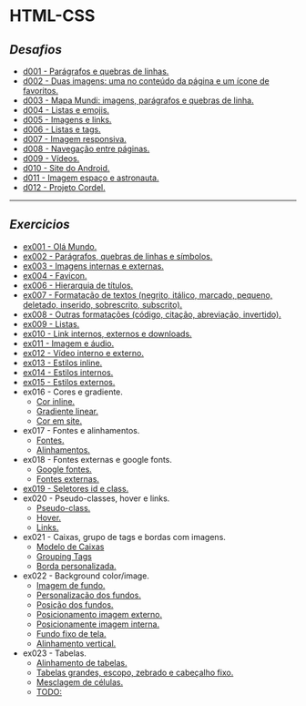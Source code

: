 # **HTML-CSS**

## *Desafios*
- [d001 - Parágrafos e quebras de linhas.](https://fernandolink.github.io/HTML-CSS/desafios/d001)
- [d002 - Duas imagens: uma no conteúdo da página e um ícone de favoritos.](https://fernandolink.github.io/HTML-CSS/desafios/d002)
- [d003 - Mapa Mundi: imagens, parágrafos e quebras de linha.](https://fernandolink.github.io/HTML-CSS/desafios/d003)
- [d004 - Listas e emojis.](https://fernandolink.github.io/HTML-CSS/desafios/d004)
- [d005 - Imagens e links.](https://fernandolink.github.io/HTML-CSS/desafios/d005)
- [d006 - Listas e tags.](https://fernandolink.github.io/HTML-CSS/desafios/d006)
- [d007 - Imagem responsiva.](https://fernandolink.github.io/HTML-CSS/desafios/d007)
- [d008 - Navegação entre páginas.](https://fernandolink.github.io/HTML-CSS/desafios/d008)
- [d009 - Vídeos.](https://fernandolink.github.io/HTML-CSS/desafios/d009)
- [d010 - Site do Android.](https://fernandolink.github.io/HTML-CSS/desafios/d010)
- [d011 - Imagem espaço e astronauta.](https://fernandolink.github.io/HTML-CSS/desafios/d011)
- [d012 - Projeto Cordel.](https://fernandolink.github.io/HTML-CSS/desafios/d012)
  
***

## *Exercicios*
- [ex001 - Olá Mundo.](https://fernandolink.github.io/HTML-CSS/exercicios/ex001)
- [ex002 - Parágrafos, quebras de linhas e símbolos.](https://fernandolink.github.io/HTML-CSS/exercicios/ex002)
- [ex003 - Imagens internas e externas.](https://fernandolink.github.io/HTML-CSS/exercicios/ex003)
- [ex004 - Favicon.](https://fernandolink.github.io/HTML-CSS/exercicios/ex004)
- [ex006 - Hierarquia de títulos.](https://fernandolink.github.io/HTML-CSS/exercicios/ex006)
- [ex007 - Formatação de textos (negrito, itálico, marcado, pequeno, deletado, inserido, sobrescrito, subscrito).](https://fernandolink.github.io/HTML-CSS/exercicios/ex007)
- [ex008 - Outras formatações (código, citação, abreviação, invertido).](https://fernandolink.github.io/HTML-CSS/exercicios/ex008)
- [ex009 - Listas.](https://fernandolink.github.io/HTML-CSS/exercicios/ex009)
- [ex010 - Link internos, externos e downloads.](https://fernandolink.github.io/HTML-CSS/exercicios/ex010)
- [ex011 - Imagem e áudio.](https://fernandolink.github.io/HTML-CSS/exercicios/ex011)
- [ex012 - Vídeo interno e externo.](https://fernandolink.github.io/HTML-CSS/exercicios/ex012)
- [ex013 - Estilos inline.](https://fernandolink.github.io/HTML-CSS/exercicios/ex013)
- [ex014 - Estilos internos.](https://fernandolink.github.io/HTML-CSS/exercicios/ex014)
- [ex015 - Estilos externos.](https://fernandolink.github.io/HTML-CSS/exercicios/ex015)
- ex016 - Cores e gradiente.
  * [Cor inline.](https://fernandolink.github.io/HTML-CSS/exercicios/ex016/cor01.html)
  * [Gradiente linear.](https://fernandolink.github.io/HTML-CSS/exercicios/ex016/cor02.html)
  * [Cor em site.](https://fernandolink.github.io/HTML-CSS/exercicios/ex016/cor03.html)
- ex017 - Fontes e alinhamentos.
  * [Fontes.](https://fernandolink.github.io/HTML-CSS/exercicios/ex017/font01.html)
  * [Alinhamentos.](https://fernandolink.github.io/HTML-CSS/exercicios/ex017/font02.html)
- ex018 - Fontes externas e google fonts.
  * [Google fontes.](https://fernandolink.github.io/HTML-CSS/exercicios/ex018/font01.html)
  * [Fontes externas.](https://fernandolink.github.io/HTML-CSS/exercicios/ex018/font02.html)
- [ex019 - Seletores id e class.](https://fernandolink.github.io/HTML-CSS/exercicios/ex019/seletor01.html)
- ex020 - Pseudo-classes, hover e links.
  * [Pseudo-class.](https://fernandolink.github.io/HTML-CSS/exercicios/ex020/pseudoclass.html)
  * [Hover.](https://fernandolink.github.io/HTML-CSS/exercicios/ex020/hover.html)
  * [Links.](https://fernandolink.github.io/HTML-CSS/exercicios/ex020/link.html)
- ex021 - Caixas, grupo de tags e bordas com imagens.  
  * [Modelo de Caixas](https://fernandolink.github.io/HTML-CSS/exercicios/ex021/caixa01.html)
  * [Grouping Tags](https://fernandolink.github.io/HTML-CSS/exercicios/ex021/caixa02.html)
  * [Borda personalizada.](https://fernandolink.github.io/HTML-CSS/exercicios/ex021/caixa03.html)
- ex022 - Background color/image. 
  * [Imagem de fundo.](https://fernandolink.github.io/HTML-CSS/exercicios/ex022/fundo001.html)
  * [Personalização dos fundos.](https://fernandolink.github.io/HTML-CSS/exercicios/ex022/fundo002.html)
  * [Posição dos fundos.](https://fernandolink.github.io/HTML-CSS/exercicios/ex022/fundo003.html)
  * [Posicionamento imagem externo.](https://fernandolink.github.io/HTML-CSS/exercicios/ex022/fundo004.html)
  * [Posicionamente imagem interna.](https://fernandolink.github.io/HTML-CSS/exercicios/ex022/fundo005.html)
  * [Fundo fixo de tela.](https://fernandolink.github.io/HTML-CSS/exercicios/ex022/fundo006.html)
  * [Alinhamento vertical.](https://fernandolink.github.io/HTML-CSS/exercicios/ex022/fundo007.html)
- ex023 - Tabelas.
   * [Alinhamento de tabelas.](https://fernandolink.github.io/HTML-CSS/exercicios/ex023/tabela001.html)
   * [Tabelas grandes, escopo, zebrado e cabeçalho fixo.](https://fernandolink.github.io/HTML-CSS/exercicios/ex023/tabela002.html)
   * [Mesclagem de células.](https://fernandolink.github.io/HTML-CSS/exercicios/ex023/tabela003.html)
   * [TODO:](https://fernandolink.github.io/HTML-CSS/exercicios/ex023/tabela004.html)

